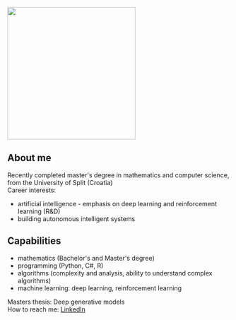 <p>
  <img src="https://i.imgflip.com/4oy7zo.jpg" height=300 width=290>
</p>

## About me
Recently completed master's degree in mathematics and computer science, from the University of Split (Croatia) <br>
Career interests:
- artificial intelligence - emphasis on deep learning and reinforcement learning (R&D)
- building autonomous intelligent systems <br>

## Capabilities
- mathematics (Bachelor's and Master's degree)
- programming (Python, C#, R)
- algorithms (complexity and analysis, ability to understand complex algorithms)
- machine learning: deep learning, reinforcement learning <br>

Masters thesis: Deep generative models <br>
How to reach me: [LinkedIn](https://hr.linkedin.com/in/mate-%C4%87ori%C4%87) <br>
<!--
**mcoric96/mcoric96** is a ✨ _special_ ✨ repository because its `README.md` (this file) appears on your GitHub profile.
